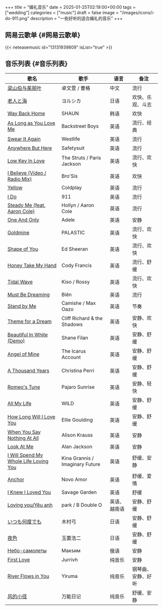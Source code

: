 +++
title = "婚礼音乐"
date = 2025-01-25T02:19:00+00:00
tags = ["wedding"]
categories = ["music"]
draft = false
image = "/images/icons/i-do-911.png"
description = "一些好听的适合婚礼的音乐"
+++

## 网易云歌单 {#网易云歌单}

{{< neteasemusic id="13131939809" isList="true" >}}


## 音乐列表 {#音乐列表}

| 歌名                                                                               | 歌手                            | 语言   | 备注      |
|----------------------------------------------------------------------------------|-------------------------------|------|---------|
| [梁山伯与茱丽叶](https://music.163.com/#/song?id=327736)                           | 卓文萱 / 曹格                   | 中文   | 流行      |
| [老人と海](https://music.163.com/#/song?id=1870469768)                             | ヨルシカ                        | 日语   | 欢快、乐观、斗志 |
| [Way Back Home](https://music.163.com/#/song?id=863046037)                         | SHAUN                           | 韩语   | 欢快      |
| [As Long as You Love Me](https://music.163.com/#/song?id=3950792)                  | Backstreet Boys                 | 英语   | 流行、经典 |
| [Swear It Again](https://music.163.com/#/song?id=2081313)                          | Westlife                        | 英语   | 流行      |
| [Anywhere But Here](https://music.163.com/#/song?id=19163659)                      | Safetysuit                      | 英语   | 流行      |
| [Low Key In Love](https://music.163.com/#/song?id=1837732899)                      | The Struts / Paris Jackson      | 英语   | 流行、欢快 |
| [I Believe (Video / Radio Mix)](https://music.163.com/#/song?id=2277660)           | Bro'Sis                         | 英语   | 欢快      |
| [Yellow](https://music.163.com/#/song?id=5162474)                                  | Coldplay                        | 英语   | 流行      |
| [I Do](https://music.163.com/#/song?id=28256115)                                   | 911                             | 英语   | 流行      |
| [Steady Me (feat. Aaron Cole)](https://music.163.com/#/song?id=507795651)          | Hollyn / Aaron Cole             | 英语   | 流行      |
| [One And Only](https://music.163.com/#/song?id=2117024)                            | Adele                           | 英语   | 安静      |
| [Goldmine](https://music.163.com/#/song?id=1329894143)                             | PALASTIC                        | 英语   | 流行、欢快 |
| [Shape of You](https://music.163.com/#/song?id=451703096)                          | Ed Sheeran                      | 英语   | 流行、欢快 |
| [Honey Take My Hand](https://music.163.com/#/song?id=1312528250)                   | Cody Francis                    | 英语   | 流行、舒缓 |
| [Tidal Wave](https://music.163.com/#/song?id=439122515)                            | Kiso / Rossy                    | 英语   | 流行、欢快 |
| [Must Be Dreaming](https://music.163.com/#/song?id=447079449)                      | Biên                            | 英语   | 流行      |
| [Stand by Me](https://music.163.com/#/song?id=1311826926)                          | Camishe / Max Oazo              | 英语   | 节奏      |
| [Theme for a Dream](https://music.163.com/#/song?id=17085365)                      | Cliff Richard &amp; the Shadows | 英语   | 安静、欢快 |
| [Beautiful In White (Demo)](https://music.163.com/#/song?id=2080139)               | Shane Filan                     | 英语   | 安静、舒缓 |
| [Angel of Mine](https://music.163.com/#/song?id=4388051)                           | The Icarus Account              | 英语   | 安静、舒缓 |
| [A Thousand Years](https://music.163.com/#/song?id=2411634)                        | Christina Perri                 | 英语   | 安静、舒缓 |
| [Romeo's Tune](https://music.163.com/#/song?id=17950509)                           | Pajaro Sunrise                  | 英语   | 安静、轻快 |
| [All My Life](https://music.163.com/#/song?id=486068399)                           | WILD                            | 英语   | 安静、舒缓 |
| [How Long Will I Love You](https://music.163.com/#/song?id=27810037)               | Ellie Goulding                  | 英语   | 安静、舒缓 |
| [When You Say Nothing At All](https://music.163.com/#/song?id=16439857)            | Alison Krauss                   | 英语   | 安静      |
| [Look At Me](https://music.163.com/#/song?id=5043107)                              | Alan Jackson                    | 英语   | 安静      |
| [I Will Spend My Whole Life Loving You](https://music.163.com/#/song?id=491757270) | Kina Grannis / Imaginary Future | 英语   | 舒缓、安静 |
| [Anchor](https://music.163.com/#/song?id=480769623)                                | Novo Amor                       | 英语   | 舒缓、爱情 |
| [I Knew I Loved You](https://music.163.com/#/song?id=3404715)                      | Savage Garden                   | 英语   | 舒缓      |
| [Loving you/Yêu anh](https://music.163.com/#/song?id=446512687)                    | park / B Double O               | 英语、越南语 | 安静、舒缓 |
| [いつも何度でも](https://music.163.com/#/song?id=443860)                           | 木村弓                          | 日语   | 安静、舒缓 |
| [夜色](https://music.163.com/#/song?id=5264856)                                    | 玉置浩二                        | 日语   | 安静、舒缓 |
| [Небо-самолеты](https://music.163.com/#/song?id=26518682)                          | Макsим                          | 俄语   | 安静      |
| [First Love](https://music.163.com/#/song?id=1459849658)                           | Jurrivh                         | 纯音乐 | 安静      |
| [River Flows in You](https://music.163.com/#/song?id=26237342)                     | Yiruma                          | 纯音乐 | 钢琴曲、安静、好听 |
| [风的小径](https://music.163.com/#/song?id=1455273374)                             | 万能日记                        | 纯音乐 | 舒缓、安静 |
